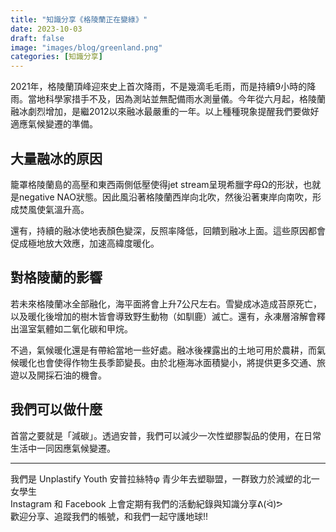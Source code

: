 ```yaml
---
title: "知識分享《格陵蘭正在變綠》"
date: 2023-10-03
draft: false
image: "images/blog/greenland.png"
categories: [知識分享]
---
```

2021年，格陵蘭頂峰迎來史上首次降雨，不是幾滴毛毛雨，而是持續9小時的降雨。當地科學家措手不及，因為測站並無配備雨水測量儀。今年從六月起，格陵蘭融冰劇烈增加，是繼2012以來融冰最嚴重的一年。以上種種現象提醒我們要做好適應氣候變遷的準備。

## 大量融冰的原因
籠罩格陵蘭島的高壓和東西兩側低壓使得jet stream呈現希臘字母Ω的形狀，也就是negative NAO狀態。因此風沿著格陵蘭西岸向北吹，然後沿著東岸向南吹，形成焚風使氣溫升高。

還有，持續的融冰使地表顏色變深，反照率降低，回饋到融冰上面。這些原因都會促成極地放大效應，加速高緯度暖化。

## 對格陵蘭的影響
若未來格陵蘭冰全部融化，海平面將會上升7公尺左右。雪變成冰造成苔原死亡，以及暖化後增加的樹木皆會導致野生動物（如馴鹿）滅亡。還有，永凍層溶解會釋出溫室氣體如二氧化碳和甲烷。

不過，氣候暖化還是有帶給當地一些好處。融冰後裸露出的土地可用於農耕，而氣候暖化也會使得作物生長季節變長。由於北極海冰面積變小，將提供更多交通、旅遊以及開採石油的機會。

## 我們可以做什麼
首當之要就是「減碳」。透過安普，我們可以減少一次性塑膠製品的使用，在日常生活中一同因應氣候變遷。

<hr>
我們是 Unplastify Youth 安普拉絲特φ 青少年去塑聯盟，一群致力於減塑的北一女學生<br>
Instagram 和 Facebook 上會定期有我們的活動紀錄與知識分享ᕕ(ᐛ)ᕗ<br>
歡迎分享、追蹤我們的帳號，和我們一起守護地球!!